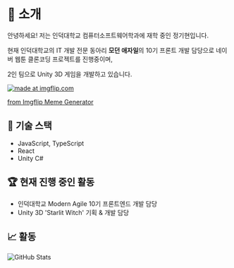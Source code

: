# 👋 소개

안녕하세요! 저는 인덕대학교 컴퓨터소프트웨어학과에 재학 중인 정기현입니다.

현재 인덕대학교의 IT 개발 전문 동아리 **모던 애자일**의 10기 프론트 개발 담당으로 네이버 웹툰 클론코딩 프로젝트를 진행중이며,

2인 팀으로 Unity 3D 게임을 개발하고 있습니다.

<a href="https://imgflip.com/i/a0q15h"><img src="https://i.imgflip.com/a0q15h.jpg" title="made at imgflip.com"/></a><div><a href="https://imgflip.com/memegenerator">from Imgflip Meme Generator</a></div>

## 🌟 기술 스택
- JavaScript, TypeScript
- React
- Unity C#

## 🏆 현재 진행 중인 활동
- 인덕대학교 Modern Agile 10기 프론트엔드 개발 담당
- Unity 3D 'Starlit Witch' 기획 & 개발 담당

## 📈 활동
![GitHub Stats](https://github-readme-stats.vercel.app/api?username=electrohyun&show_icons=true&theme=tokyonight)

